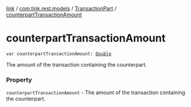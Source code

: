 [link](../../index.md) / [com.tink.rest.models](../index.md) / [TransactionPart](index.md) / [counterpartTransactionAmount](./counterpart-transaction-amount.md)

# counterpartTransactionAmount

`var counterpartTransactionAmount: `[`Double`](https://kotlinlang.org/api/latest/jvm/stdlib/kotlin/-double/index.html)

The amount of the transaction containing the counterpart.

### Property

`counterpartTransactionAmount` - The amount of the transaction containing the counterpart.